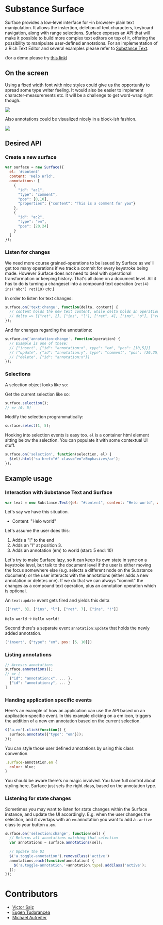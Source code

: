 # Substance Surface

Surface provides a low-level interface for –in browser– plain text manipulation. It allows the instertion, deletion of text characters, keyboard navigation, along with range selections.
Surface exposes an API that will make it possible to build more complex text editors on top of it, offering the possibility to manipulate user-defined annotations. For an implementation of a Rich Text Editor and several examples please refer to [Substance Text](https://github.com/substance/text).

(for a demo please try [this link](http://interior.substance.io/surface/))

## On the screen

Using a fixed width font with nice styles could give us the opportunity to spread some type writer feeling. It would also be easier to implement character-measurements etc. It will be a challenge to get word-wrap right though.

![](https://raw.github.com/substance/surface/gh-pages/assets/surface-cursor.png)

Also annotations could be visualized nicely in a block-ish fashion.

![](https://raw.github.com/substance/surface/gh-pages/assets/surface-annotation.png)


## Desired API

### Create a new surface

```js
var surface = new Surface({
  el: '#content'
  content: 'Helo Wrld',
  annotations: [
    {
      "id": "a:1",
      "type": "comment",
      "pos": [0,10],
      "properties": {"content": "This is a comment for you"}
    },
    {
      "id": "a:2",
      "type": "em",
      "pos": [20,24]
    }
  ]
});
```

### Listen for changes

We need more course grained-operations to be issued by Surface as we'll get too many operations if we track a commit for every keystroke being made. However Surface does not need to deal with operational transformation or keeping history. That's all done on a document level. All it has to do is turning a changeset into a compound text operation (`ret(4) ins('abc') ret(10)` etc.)

In order to listen for text changes:

```js
surface.on('text:change', function(delta, content) {
  // content holds the new text content, while delta holds an operation describing the change.
  // delta => [["ret", 2], ["ins", "l"], ["ret", 4], ["ins", "o"], ["ret", 3]]
});
```

And for changes regarding the annotations:

```js
surface.on('annotation:change', function(operation) {
  // Example is one of these:
  // ["insert", {"id": "annotation:x", type": "em", "pos": [10,5]}]
  // ["update", {"id": "annotation:y", type": "comment", "pos": [20,25], "properties": {"content": "Foo"}}]
  // ["delete", {"id": "annotation:x"}]
});
```

### Selections

A selection object looks like so:


Get the current selection like so:

```js
surface.selection();
// => [0, 5]
```

Modify the selection programmatically:

```js
surface.select(1, 5);
```

Hooking into selection events is easy too. `el` is a container html element sitting below the selection. You can populate it with some contextual UI stuff.

```js
surface.on('selection', function(selection, el) {
  $(el).html('<a href="#" class="em">Emphasize</a>');
});
```


## Example usage

### Interaction with Substance Text and Surface

```js
var text = new Substance.Text({el: "#content", content: "Helo world", annotations: []);
```

Let's say we have this situation.

- Content: "Helo world"

Let's assume the user does this:

1. Adds a "!" to the end
2. Adds an "l" at position 3.
3. Adds an annotation (em) to world (start: 5 end: 10)

Let's try to make Surface lazy, so it can keep its own state in sync on a keystroke level, but talk to the document level if the user is either moving the focus somewhere else (e.g. selects a different node on the Substance document) or the user interacts with the annotations (either adds a new annotation or deletes one). If we do that we can always "commit" the changes as a compound text operation, plus an annotation operation which is optional.


An `text:update` event gets fired and yields this delta:

```js
[["ret", 3], ["ins", "l"], ["ret", 7], ["ins", "!"]]
```

`Helo world` -> `Hello world!`

Second there's a separate event `annotation:update` that holds the newly added annotation.

```js
["insert", {"type": "em", pos: [5, 10]}]
```

### Listing annotations

```js
// Accesss annotations
surface.annotations(); 
// => [
  {"id": "annotation:x", ... },
  {"id": "annotation:y", ... }
]
```

### Handing application specific events

Here's an example of how an application can use the API based on an application-specific event. In this example clicking on a em icon, triggers the addition of a new em annotation based on the current selection. 

```js
$('a.em').click(function() {
  surface.annotate({"type": "em"}]);
});
```

You can style those user defined annotations by using this class convention. 

```js
.surface-annotation.em {
  color: blue;
}
```

You should be aware there's no magic involved. You have full control about styling here. Surface just sets the right class, based on the annotation type.

### Listening for state changes

Sometimes you may want to listen for state changes within the Surface instance, and update the UI accordingly. E.g. when the user changes the selection, and it overlaps with an `em` annotation you want to add a `.active` class to your button `a.em`.


```js
surface.on('selection:change', function(sel) {
  // Returns all annotations matching that selection
  var annotations = surface.annotations(sel);
  
  // Update the UI
  $('a.toggle-annotation').removeClass('active')
  annotations.each(function(annotation) {
    $('a.toggle-annotation.'+annotation.type).addClass('active');
  });
});
```

<!--

#### Write a list of commands that need to be implemented:

##### Caret movement:

+ `goCharLeft`
+ `goCharRight`
+ `goLineUp`
+ `goLineDown`
+ `goLineStart`
+ `goLineEnd`
+ `goDocStart`
+ `goDocEnd`
+ `goWordLeft`
+ `goWordRight`

##### Data manipulation commands:
+ `insChar` - insert string/char at position (line, column)
+ `delChar` - delete from to (range)
+ `delWordLeft`
+ `delWordRight`
+ `delLine`
+ `delAll`




## Notes on implementation

#### Defining the basics:

+ a __text node__ represents a string of _n_ characters
+ a __\n__ represents a line-break
+ a __line__ is a _visual_ constraint which is defined by the width of the container block (this makes a very important distinction between a code editor and a text editor)

Let's take a string of text:

"Is not the best kind of originality that which comes after a sound apprenticeship?__\n__The best kind of originality is that which comes after a sound apprenticeship, that which shall prove to be the blending of a firm conception of useful precedent and the progressive tendencies of an able mind."

HTML example:
```html
<article>
	<p>Is not the best kind of originality that which comes after a sound apprenticeship?
	<br>The best kind of originality is that which comes after a sound apprenticeship, that which shall prove to be the blending of a firm conception of useful precedent and the progressive tendencies of an able mind.</p>
</article>
```

Surface implementation example (editor width ~85 chars):
```html
<div class="surface" tabindex="1">
	<div class="line">
		<span>I</span>
		<span>s</span>
		<span>&nbsp;</span>
		<span>n</span>
		<span>o</span>
		<span>t</span>
		<span>&nbsp;</span>
		<span>t</span>
		<span>h</span>
		<span>e</span>
		<span>&nbsp;</span>
		<span>b</span>
		<span>e</span>
		<span>s</span>
		<span>t</span>
		<span>&nbsp;</span>
		<span>k</span>
		<span>i</span>
		<span>n</span>
		<span>d</span>
		<span>&nbsp;</span>
		<span>o</span>
		<span>f</span>
		<span>.</span>
		<span>.</span>
		<span class="caret">.</span>
	</div>
</div>
```
-->


# Contributors

-  [Victor Saiz](http://github.com/vectorsize)
-  [Eugen Tudorancea](http://github.com/navaru)
-  [Michael Aufreiter](http://github.com/michael)